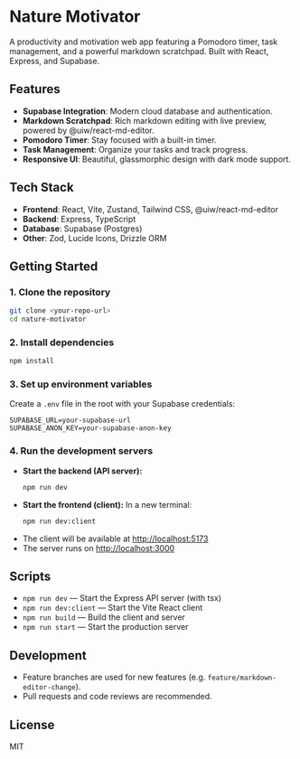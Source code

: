 # Nature Motivator

A productivity and motivation web app featuring a Pomodoro timer, task management, and a powerful markdown scratchpad. Built with React, Express, and Supabase.

## Features
- **Supabase Integration**: Modern cloud database and authentication.
- **Markdown Scratchpad**: Rich markdown editing with live preview, powered by @uiw/react-md-editor.
- **Pomodoro Timer**: Stay focused with a built-in timer.
- **Task Management**: Organize your tasks and track progress.
- **Responsive UI**: Beautiful, glassmorphic design with dark mode support.

## Tech Stack
- **Frontend**: React, Vite, Zustand, Tailwind CSS, @uiw/react-md-editor
- **Backend**: Express, TypeScript
- **Database**: Supabase (Postgres)
- **Other**: Zod, Lucide Icons, Drizzle ORM

## Getting Started

### 1. Clone the repository
```sh
git clone <your-repo-url>
cd nature-motivator
```

### 2. Install dependencies
```sh
npm install
```

### 3. Set up environment variables
Create a `.env` file in the root with your Supabase credentials:
```
SUPABASE_URL=your-supabase-url
SUPABASE_ANON_KEY=your-supabase-anon-key
```

### 4. Run the development servers
- **Start the backend (API server):**
  ```sh
  npm run dev
  ```
- **Start the frontend (client):**
  In a new terminal:
  ```sh
  npm run dev:client
  ```
- The client will be available at [http://localhost:5173](http://localhost:5173)
- The server runs on [http://localhost:3000](http://localhost:3000)

## Scripts
- `npm run dev` — Start the Express API server (with tsx)
- `npm run dev:client` — Start the Vite React client
- `npm run build` — Build the client and server
- `npm run start` — Start the production server

## Development
- Feature branches are used for new features (e.g. `feature/markdown-editor-change`).
- Pull requests and code reviews are recommended.

## License
MIT 